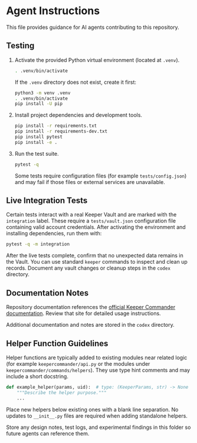 # Agent Instructions

This file provides guidance for AI agents contributing to this repository.

## Testing

1. Activate the provided Python virtual environment (located at `.venv`).
   ```bash
   . .venv/bin/activate
   ```
   If the `.venv` directory does not exist, create it first:
   ```bash
   python3 -m venv .venv
   . .venv/bin/activate
   pip install -U pip
   ```
2. Install project dependencies and development tools.
   ```bash
   pip install -r requirements.txt
   pip install -r requirements-dev.txt
   pip install pytest
   pip install -e .
   ```
3. Run the test suite.
   ```bash
   pytest -q
   ```
   Some tests require configuration files (for example `tests/config.json`) and may fail if those files or external services are unavailable.

## Live Integration Tests

Certain tests interact with a real Keeper Vault and are marked with the
`integration` label. These require a `tests/vault.json` configuration file
containing valid account credentials. After activating the environment and
installing dependencies, run them with:

```bash
pytest -q -m integration
```

After the live tests complete, confirm that no unexpected data remains in the
Vault. You can use standard `keeper` commands to inspect and clean up records.
Document any vault changes or cleanup steps in the `codex` directory.

## Documentation Notes

Repository documentation references the [official Keeper Commander documentation](https://docs.keeper.io/secrets-manager/commander-cli/overview). Review that site for detailed usage instructions.

Additional documentation and notes are stored in the `codex` directory.


## Helper Function Guidelines

Helper functions are typically added to existing modules near related logic
(for example `keepercommander/api.py` or the modules under
`keepercommander/commands/helpers`).
They use type hint comments and may include a short docstring.

```python
def example_helper(params, uid):  # type: (KeeperParams, str) -> None
    """Describe the helper purpose."""
    ...
```

Place new helpers below existing ones with a blank line separation.
No updates to `__init__.py` files are required when adding standalone helpers.

Store any design notes, test logs, and experimental findings in this folder so
future agents can reference them.

